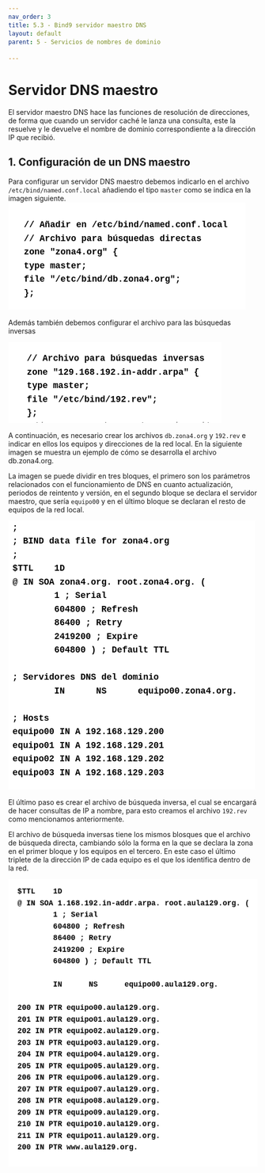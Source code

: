 ```yaml
---
nav_order: 3
title: 5.3 - Bind9 servidor maestro DNS
layout: default
parent: 5 - Servicios de nombres de dominio

---
```

# Servidor DNS maestro 

El servidor maestro DNS hace las funciones de resolución de direcciones, de forma que cuando un servidor caché le lanza una consulta, este la resuelve y le devuelve el nombre de dominio correspondiente a la dirección IP que recibió. 

## 1. Configuración de un DNS maestro
Para configurar un servidor DNS maestro debemos indicarlo en el archivo `/etc/bind/named.conf.local` añadiendo el tipo `master` como se indica en la imagen siguiente.
![Código de ejemplo para la configuración de un DNS maestro](./imagenes/dnsmaestro.png)

Además también debemos configurar el archivo para las búsquedas inversas

![Código de ejemplo para la configuración de un DNS maestro en búsquedas inversas](./imagenes/dnsmaestroinverso.png)

A continuación, es necesario crear los archivos `db.zona4.org` y `192.rev` e indicar en ellos los equipos y direcciones de la red local. En la siguiente imagen se muestra un ejemplo de cómo se desarrolla el archivo db.zona4.org.

La imagen se puede dividir en tres bloques, el primero son los parámetros relacionados con el funcionamiento de DNS en cuanto actualización, periodos de reintento y versión, en el segundo bloque se declara el servidor maestro, que sería `equipo00` y en el último bloque se declaran el resto de equipos de la red local.

![Código de ejemplo para la creación de un archivo de búsqueda directa](./imagenes/zone41.png)

El último paso es crear el archivo de búsqueda inversa, el cual se encargará de hacer consultas de IP a nombre, para esto creamos el archivo `192.rev` como mencionamos anteriormente.

El archivo de búsqueda inversas tiene los mismos blosques que el archivo de búsqueda directa, cambiando sólo la forma en la que se declara la zona en el primer bloque y los equipos en el tercero. En este caso el último triplete de la dirección IP de cada equipo es el que los identifica dentro de la red.

![Código de ejemplo para la creación de un archivo de búsqueda inversa](./imagenes/192rev.png)